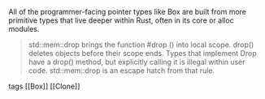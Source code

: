 

All of the programmer-facing pointer types like Box<T> are built from more primitive types that live deeper within Rust, often in its core or alloc modules.


> std::mem::drop brings the function #drop () into local scope. drop() deletes objects before their scope ends.
> Types that implement Drop have a drop() method, but explicitly calling it is illegal within user code. std::mem::drop is an escape hatch from that rule.

tags [[Box]] [[Clone]]
